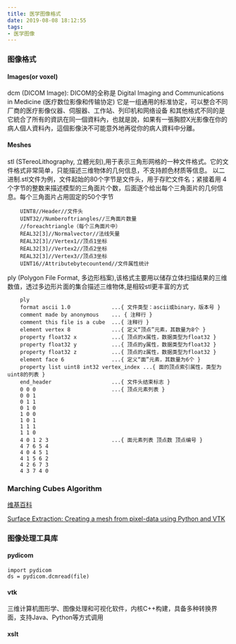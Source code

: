 ```yaml
---
title: 医学图像格式
date: 2019-08-08 18:12:55
tags:
- 医学图像
---
```

### 图像格式

#### Images(or voxel)

dcm (DICOM Image): DICOM的全称是 Digital Imaging and Communications in Medicine (医疗数位影像和传输协定)
它是一组通用的标准协定，可以整合不同厂商的医疗影像仪器、伺服器、工作站、列印机和网络设备
和其他格式不同的是它統合了所有的資訊在同一個資料內，也就是說，如果有一張胸腔X光影像在你的病人個人資料內，這個影像決不可能意外地再從你的病人資料中分離。

#### Meshes
stl (STereoLithography, 立體光刻),用于表示三角形网格的一种文件格式。它的文件格式非常简单，只能描述三维物体的几何信息，不支持颜色材质等信息。
以二进制.stl文件为例，文件起始的80个字节是文件头，用于存贮文件名；紧接着用 4 个字节的整数来描述模型的三角面片个数，后面逐个给出每个三角面片的几何信息。每个三角面片占用固定的50个字节
```
    UINT8//Header//文件头
    UINT32//Numberoftriangles//三角面片数量
    //foreachtriangle（每个三角面片中）
    REAL32[3]//Normalvector//法线矢量
    REAL32[3]//Vertex1//顶点1坐标
    REAL32[3]//Vertex2//顶点2坐标
    REAL32[3]//Vertex3//顶点3坐标
    UINT16//Attributebytecountend//文件属性统计
```
ply (Polygon File Format, 多边形档案),该格式主要用以储存立体扫描结果的三维数值，透过多边形片面的集合描述三维物体,是相较stl更丰富的方式
```
    ply
    format ascii 1.0             ...{ 文件类型：ascii或binary，版本号 }
    comment made by anonymous    ... { 注释行 }
    comment this file is a cube  ...{ 注释行 }
    element vertex 8             ...{ 定义“顶点”元素，其数量为8个 }
    property float32 x           ...{ 顶点的x属性，数据类型为float32 }
    property float32 y           ...{ 顶点的y属性，数据类型为float32 }
    property float32 z           ...{ 顶点的z属性，数据类型为float32 }
    element face 6               ...{ 定义“面”元素，其数量为6个 }
    property list uint8 int32 vertex_index ...{ 面的顶点索引属性，类型为uint8的列表 }
    end_header                   ...{ 文件头结束标志 }
    0 0 0                        ...{ 顶点元素列表 }
    0 0 1
    0 1 1
    0 1 0
    1 0 0
    1 0 1
    1 1 1
    1 1 0
    4 0 1 2 3                    ...{ 面元素列表 顶点数 顶点编号 }
    4 7 6 5 4
    4 0 4 5 1
    4 1 5 6 2
    4 2 6 7 3
    4 3 7 4 0
```
### Marching Cubes Algorithm
    
[维基百科](https://en.wikipedia.org/wiki/Marching_cubes, "Marching Cubes Algorithm")

[Surface Extraction: Creating a mesh from pixel-data using Python and VTK](https://pyscience.wordpress.com/2014/09/11/surface-extraction-creating-a-mesh-from-pixel-data-using-python-and-vtk/)

### 图像处理工具库
#### pydicom
```
import pydicom
ds = pydicom.dcmread(file)
```
#### vtk
三维计算机图形学、图像处理和可视化软件，内核C++构建，具备多种转换界面，支持Java、Python等方式调用
#### xslt